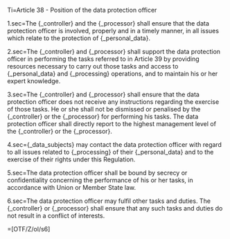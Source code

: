 Ti=Article 38 - Position of the data protection officer

1.sec=The {_controller} and the {_processor} shall ensure that the data protection officer is involved, properly and in a timely manner, in all issues which relate to the protection of {_personal_data}.

2.sec=The {_controller} and {_processor} shall support the data protection officer in performing the tasks referred to in Article 39 by providing resources necessary to carry out those tasks and access to {_personal_data} and {_processing} operations, and to maintain his or her expert knowledge.

3.sec=The {_controller} and {_processor} shall ensure that the data protection officer does not receive any instructions regarding the exercise of those tasks. He or she shall not be dismissed or penalised by the {_controller} or the {_processor} for performing his tasks. The data protection officer shall directly report to the highest management level of the {_controller} or the {_processor}.

4.sec={_data_subjects} may contact the data protection officer with regard to all issues related to {_processing} of their {_personal_data} and to the exercise of their rights under this Regulation.

5.sec=The data protection officer shall be bound by secrecy or confidentiality concerning the performance of his or her tasks, in accordance with Union or Member State law.

6.sec=The data protection officer may fulfil other tasks and duties. The {_controller} or {_processor} shall ensure that any such tasks and duties do not result in a conflict of interests.

=[OTF/Z/ol/s6]
